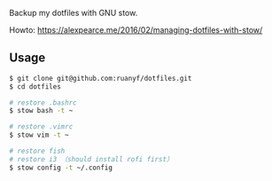 Backup my dotfiles with GNU stow.

Howto: https://alexpearce.me/2016/02/managing-dotfiles-with-stow/

## Usage

```bash
$ git clone git@github.com:ruanyf/dotfiles.git
$ cd dotfiles

# restore .bashrc
$ stow bash -t ~

# restore .vimrc
$ stow vim -t ~

# restore fish
# restore i3 （should install rofi first）
$ stow config -t ~/.config
```

